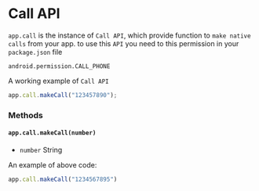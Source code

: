 # Call API
`app.call` is the instance of `Call API`, which provide function to `make native calls` from your app.
to use this `API` you need to this permission in your `package.json` file

```text
android.permission.CALL_PHONE
```

A working example of `Call API`
```js
app.call.makeCall("123457890");
```

### Methods

#### `app.call.makeCall(number)`
- `number` String

An example of above code:
```js
app.call.makeCall("1234567895")
```